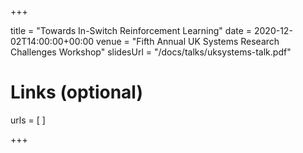 +++

title = "Towards In-Switch Reinforcement Learning"
date = 2020-12-02T14:00:00+00:00
venue = "Fifth Annual UK Systems Research Challenges Workshop"
slidesUrl = "/docs/talks/uksystems-talk.pdf"

# Links (optional)
urls = [
]

+++
